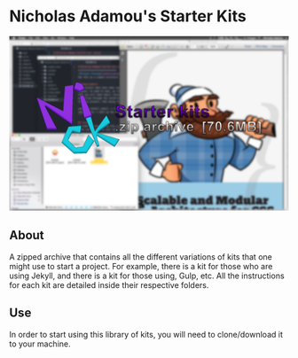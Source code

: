 # Nicholas Adamou's Starter Kits
![Project Preview](Other/thumbnail.png)

## About 

A zipped archive that contains all the different variations of kits that one might use to start a project. For example, there is a kit for those who are using Jekyll, and there is a kit for those using, Gulp, etc. All the instructions for each kit are detailed inside their respective folders. 

## Use

In order to start using this library of kits, you will need to clone/download it to your machine.
